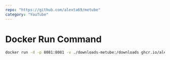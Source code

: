 ```yaml
---
repo: "https://github.com/alexta69/metube"
category: "YouTube"
---
```


# Docker Run Command

```bash
docker run -d -p 8081:8081 -v ./downloads-metube:/downloads ghcr.io/alexta69/metube:latest
```
